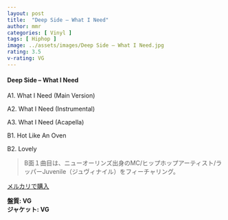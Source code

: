 ```yaml
---
layout: post
title:  "Deep Side – What I Need"
author: mmr
categories: [ Vinyl ]
tags: [ Hiphop ]
image: ../assets/images/Deep Side – What I Need.jpg
rating: 3.5
v-rating: VG
---
```


#### Deep Side – What I Need

A1. What I Need (Main Version)

A2. What I Need (Instrumental)

A3. What I Need (Acapella)

B1. Hot Like An Oven

B2. Lovely

> B面１曲目は、ニューオーリンズ出身のMC/ヒップホップアーティスト/ラッパーJuvenile（ジュヴィナイル）をフィーチャリング。

[メルカリで購入](https://jp.mercari.com/item/m16482484195)

<div class="mt-4 mb-4 d-flex align-items-center">
<strong class="mr-1">盤質: VG</strong>
</div>
<div class="mt-4 mb-4 d-flex align-items-center">
<strong class="mr-1">ジャケット: VG</strong>
</div>
